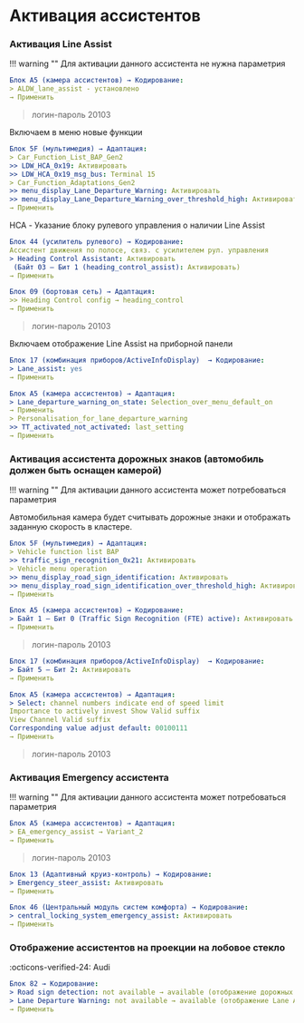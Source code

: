 
# Активация ассистентов

### Активация Line Assist

!!! warning ""
    Для активации данного ассистента не нужна параметрия

``` yaml
Блок A5 (камера ассистентов) → Кодирование:
> ALDW_lane_assist - установлено
→ Применить
```

> логин-пароль 20103

Включаем в меню новые функции
``` yaml
Блок 5F (мультимедия) → Адаптация:
> Car_Function_List_BAP_Gen2
>> LDW_HCA_0x19: Активировать
>> LDW_HCA_0x19_msg_bus: Terminal 15
> Car_Function_Adaptations_Gen2
>> menu_display_Lane_Departure_Warning: Активировать
>> menu_display_Lane_Departure_Warning_over_threshold_high: Активировать
→ Применить 
```

HCA - Указание блоку рулевого управления о наличии Line Assist
``` yaml
Блок 44 (усилитель рулевого) → Кодирование:
Ассистент движения по полосе, связ. с усилителем рул. управления
> Heading Control Assistant: Активировать
 (Байт 03 – Бит 1 (heading_control_assist): Активировать)
→ Применить 
```

``` yaml
Блок 09 (бортовая сеть) → Адаптация:
>> Heading Control config → heading_control
→ Применить 
```

> логин-пароль 20103

Включаем отображение Line Assist на приборной панели
``` yaml
Блок 17 (комбинация приборов/ActiveInfoDisplay)  → Кодирование:
> Lane_assist: yes
→ Применить 
```

``` yaml
Блок A5 (камера ассистентов) → Адаптация:
> Lane_departure_warning_on_state: Selection_over_menu_default_on
→ Применить 
> Personalisation_for_lane_departure_warning
>> TT_activated_not_activated: last_setting
→ Применить 
```

### Активация ассистента дорожных знаков (автомобиль должен быть оснащен камерой)

!!! warning ""
    Для активации данного ассистента может потребоваться параметрия

Автомобильная камера будет считывать дорожные знаки и отображать заданную скорость в кластере.

``` yaml
Блок 5F (мультимедия) → Адаптация:
> Vehicle function list BAP
>> traffic_sign_recognition_0x21: Активировать
> Vehicle menu operation
>> menu_display_road_sign_identification: Активировать
>> menu_display_road_sign_identification_over_threshold_high: Активировать
→ Применить 
```
``` yaml
Блок A5 (камера ассистентов) → Кодирование:
> Байт 1 – Бит 0 (Traffic Sign Recognition (FTE) active): Активировать
→ Применить
```
> логин-пароль 20103

``` yaml
Блок 17 (комбинация приборов/ActiveInfoDisplay)  → Кодирование:
> Байт 5 – Бит 2: Активировать
→ Применить 
```
``` yaml
Блок A5 (камера ассистентов) → Адаптация:
> Select: channel numbers indicate end of speed limit
Importance to actively invest Show Valid suffix
View Channel Valid suffix
Corresponding value adjust default: 00100111
→ Применить 
```
> логин-пароль 20103

### Активация Emergency ассистента

!!! warning ""
    Для активации данного ассистента может потребоваться параметрия
    
``` yaml
Блок A5 (камера ассистентов) → Адаптация:
> EA_emergency_assist → Variant_2
→ Применить 
```
> логин-пароль 20103

``` yaml
Блок 13 (Адаптивный круиз-контроль) → Кодирование:
> Emergency_steer_assist: Активировать
→ Применить 
```
``` yaml
Блок 46 (Центральный модуль систем комфорта) → Кодирование:
> central_locking_system_emergency_assist: Активировать
→ Применить 
```

### Отображение ассистентов на проекции на лобовое стекло
:octicons-verified-24: Audi
``` yaml
Блок 82 → Кодирование:
> Road sign detection: not available → available (отображение дорожных знаков)
> Lane Departure Warning: not available → available (отображение Lane Assist)
→ Применить 
```